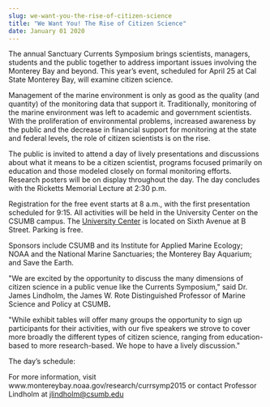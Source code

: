 ```yaml
---
slug: we-want-you-the-rise-of-citizen-science
title: "We Want You! The Rise of Citizen Science"
date: January 01 2020
---
```


 
<p>
  The annual Sanctuary Currents Symposium brings scientists, managers, students
  and the public together to address important issues involving the Monterey Bay
  and beyond. This year’s event, scheduled for April 25 at Cal State Monterey
  Bay, will examine citizen science.
</p>
<p>
  Management of the marine environment is only as good as the quality &#40;and
  quantity&#41; of the monitoring data that support it. Traditionally,
  monitoring of the marine environment was left to academic and government
  scientists. With the proliferation of environmental problems, increased
  awareness by the public and the decrease in financial support for monitoring
  at the state and federal levels, the role of citizen scientists is on the
  rise.
</p>
<p>
  The public is invited to attend a day of lively presentations and discussions
  about what it means to be a citizen scientist, programs focused primarily on
  education and those modeled closely on formal monitoring efforts. Research
  posters will be on display throughout the day. The day concludes with the
  Ricketts Memorial Lecture at 2:30 p.m.
</p>
<p>
  Registration for the free event starts at 8 a.m., with the first presentation
  scheduled for 9:15. All activities will be held in the University Center on
  the CSUMB campus. The
  <a
    href="https://csumb.edu/sites/default/files/images/st&#45;block&#45;120&#45;1427236482723&#45;raw&#45;universitycenter.pdf"
    >University Center</a
  >
  is located on Sixth Avenue at B Street. Parking is free.
</p>
<p>
  Sponsors include CSUMB and its Institute for Applied Marine Ecology; NOAA and
  the National Marine Sanctuaries; the Monterey Bay Aquarium; and Save the
  Earth.
</p>
<p>
  "We are excited by the opportunity to discuss the many dimensions of citizen
  science in a public venue like the Currents Symposium," said Dr. James
  Lindholm, the James W. Rote Distinguished Professor of Marine Science and
  Policy at CSUMB<strong>.</strong>
</p>
<p>
  "While exhibit tables will offer many groups the opportunity to sign up
  participants for their activities, with our five speakers we strove to cover
  more broadly the different types of citizen science, ranging from
  education&#45;based to more research&#45;based. We hope to have a lively
  discussion."
</p>
<p>The day’s schedule:</p>
<p>
  For more information, visit www.montereybay.noaa.gov/research/currsymp2015 or
  contact Professor Lindholm at
  <a
    href="&#109;&#97;&#x69;&#x6c;&#x74;&#111;&#58;&#106;&#x6c;&#x69;n&#100;&#104;&#x6f;&#x6c;m&#64;&#99;&#x73;&#x75;&#x6d;&#98;&#46;&#x65;&#x64;&#x75;"
    >jlindholm@csumb.edu</a
  >
</p>
 
